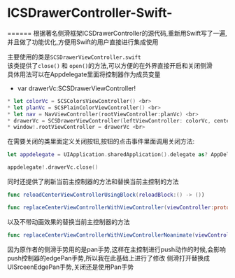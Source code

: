 # ICSDrawerController-Swift-
======
根据著名侧滑框架ICSDrawerController的源代码,重新用Swift写了一遍,并且做了功能优化,方便用Swift的用户直接进行集成使用

主要使用的类是`SCSDrawerViewController.swift`<br>
该类提供了`close()` 和 `open()`的方法,可以方便的在外界直接开启和关闭侧滑<br>
具体用法可以在Appdelegate里面将控制器作为成员变量<br>
* var drawerVc:SCSDrawerViewController! <br>
```Swift
* let colorVc = SCSColorsViewController() <br>
* let planVc = SCSPlainColorViewController() <br>
* let nav = NavViewController(rootViewController:planVc) <br>
* drawerVc = SCSDrawerViewController(leftViewController: colorVc, centerViewController: nav) <br>
* window!.rootViewController = drawerVc <br>
```
在需要关闭的类里面定义关闭按钮,按钮的点击事件里面调用关闭方法:<br>
```Swift
let appdelegate = UIApplication.sharedApplication().delegate as? AppDelegate

appdelegate!.drawerVc.close()
```
同时还提供了刷新当前主控制器的方法和替换当前主控制的方法<br>
```Swift
func reloadCenterViewControllerUsingBlock(reloadBlock:() -> ())
```
```Swift
func replaceCenterViewControllerWithViewController(viewController:protocol<SCSDrawerControllerChild, SCSDrawerControllerPresenting>)
```
以及不带动画效果的替换当前主控制器的方法<br>
```Swift
func replaceCenterViewControllerWithViewControllerNoanimate(viewController:protocol<SCSDrawerControllerChild, SCSDrawerControllerPresenting>)
```

因为原作者的侧滑手势用的是pan手势,这样在主控制进行push动作的时候,会影响push控制器的edgePan手势,所以我在此基础上进行了修改
侧滑打开替换成UISrceenEdgePan手势,关闭还是使用Pan手势
